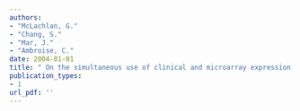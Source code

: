 ```yaml
---
authors: 
- "McLachlan, G."
- "Chang, S."
- "Mar, J."
- "Ambroise, C."
date: 2004-01-01
title: " On the simultaneous use of clinical and microarray expression data in the cluster analysis of tissue samples "
publication_types:
- 1
url_pdf: ''
---
```

